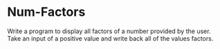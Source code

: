 # Num-Factors
Write a program to display all factors of a number provided by the user. Take an input of a positive value and write back all of the values factors.
